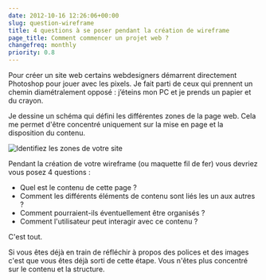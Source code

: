 ```yaml
---
date: 2012-10-16 12:26:06+00:00
slug: question-wireframe
title: 4 questions à se poser pendant la création de wireframe
page_title: Comment commencer un projet web ?
changefreq: monthly
priority: 0.8
---
```


Pour créer un site web certains webdesigners démarrent directement Photoshop pour jouer avec les pixels.
Je fait parti de ceux qui prennent un chemin diamétralement opposé : j’éteins mon PC et je prends un papier et du crayon.

Je dessine un schéma qui défini les différentes zones de la page web. Cela me permet d'être concentré uniquement sur la mise en page et la disposition du contenu.

![Identifiez les zones de votre site](http://davidleuliette.com/wordPress/wp-content/uploads/2012/10/question_wireframe.png)


Pendant la création de votre wireframe (ou maquette fil de fer) vous devriez vous posez 4 questions :

* Quel est le contenu de cette page ?
* Comment les différents éléments de contenu sont liés les un aux autres ?
* Comment pourraient-ils éventuellement être organisés ?
* Comment l'utilisateur peut interagir avec ce contenu ?


C'est tout.


Si vous êtes déjà en train de réfléchir à propos des polices et des images c'est que vous êtes déjà sorti de cette étape. Vous n'êtes plus concentré sur le contenu et la structure.






